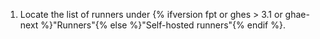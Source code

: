  1. Locate the list of runners under {% ifversion fpt or ghes > 3.1 or ghae-next %}"Runners"{% else %}"Self-hosted runners"{% endif %}.
